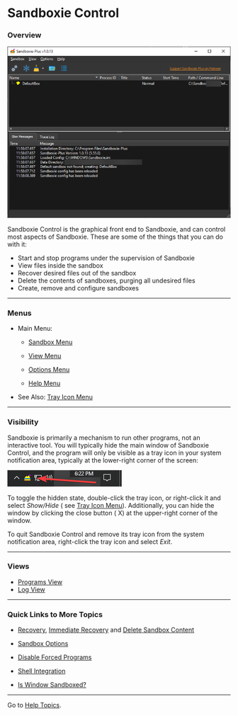 # Sandboxie Control

### Overview

![](../Media/SP_SandboxieControl.png)

Sandboxie Control is the graphical front end to Sandboxie, and can control most aspects of Sandboxie. These are some of
the things that you can do with it:

* Start and stop programs under the supervision of Sandboxie
* View files inside the sandbox
* Recover desired files out of the sandbox
* Delete the contents of sandboxes, purging all undesired files
* Create, remove and configure sandboxes

* * *

### Menus

* Main Menu:

    * [Sandbox Menu](SP_SBControl_SandboxMenu.md)

    * [View Menu](ViewMenu.md)

    * [Options Menu](SBControl_OptionsMenu.md)

    * [Help Menu](SBControl_HelpMenu.md)

* See Also: [Tray Icon Menu](SP_TrayIconMenu.md)

* * *

### Visibility

Sandboxie is primarily a mechanism to run other programs, not an interactive tool. You will typically hide the main
window of Sandboxie Control, and the program will only be visible as a tray icon in your system notification area,
typically at the lower-right corner of the screen:

![](../Media/SP_TrayIcon.png)

To toggle the hidden state, double-click the tray icon, or right-click it and select _Show/Hide_ (
see [Tray Icon Menu](SP_TrayIconMenu.md)). Additionally, you can hide the window by clicking the close button (
X) at the upper-right corner of the window.

To quit Sandboxie Control and remove its tray icon from the system notification area, right-click the tray icon and
select _Exit_.
* * *

### Views

* [Programs View](SP_SBControl_ProgramsView.md)
* [Log View](SBControl_LogView.md)

* * *

### Quick Links to More Topics

* [Recovery](SP_Recovery.md), [Immediate Recovery](ImmediateRecovery.md)
  and [Delete Sandbox Content](DeleteSandboxContent.md)

* [Sandbox Options](SP_SBOptions.md)

* [Disable Forced Programs](FileMenu.md#disable-forced-programs)

* [Shell Integration](SBControl_OptionsMenu.md#windows-shell-integration)

* [Is Window Sandboxed?](FileMenu.md#is-window-sandboxed)

* * *

Go to [Help Topics](HelpTopics.md).
